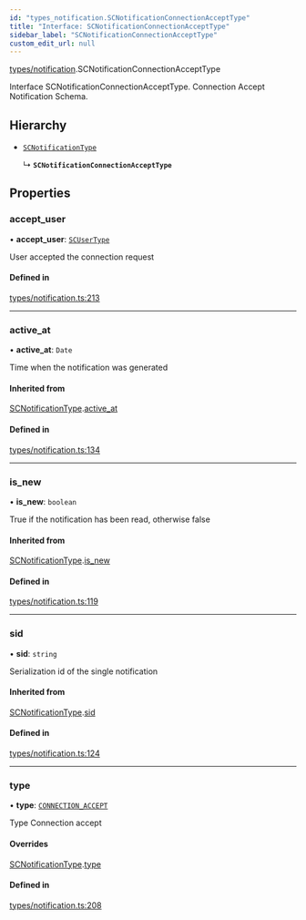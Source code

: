 ```yaml
---
id: "types_notification.SCNotificationConnectionAcceptType"
title: "Interface: SCNotificationConnectionAcceptType"
sidebar_label: "SCNotificationConnectionAcceptType"
custom_edit_url: null
---
```


[types/notification](../modules/types_notification).SCNotificationConnectionAcceptType

Interface SCNotificationConnectionAcceptType.
Connection Accept Notification Schema.

## Hierarchy

- [`SCNotificationType`](types_notification.SCNotificationType)

  ↳ **`SCNotificationConnectionAcceptType`**

## Properties

### accept\_user

• **accept\_user**: [`SCUserType`](types_user.SCUserType)

User accepted the connection request

#### Defined in

[types/notification.ts:213](https://github.com/selfcommunity/community-ui/blob/cab08cf/packages/sc-core/src/types/notification.ts#L213)

___

### active\_at

• **active\_at**: `Date`

Time when the notification was generated

#### Inherited from

[SCNotificationType](types_notification.SCNotificationType).[active_at](types_notification.SCNotificationType#active_at)

#### Defined in

[types/notification.ts:134](https://github.com/selfcommunity/community-ui/blob/cab08cf/packages/sc-core/src/types/notification.ts#L134)

___

### is\_new

• **is\_new**: `boolean`

True if the notification has been read, otherwise false

#### Inherited from

[SCNotificationType](types_notification.SCNotificationType).[is_new](types_notification.SCNotificationType#is_new)

#### Defined in

[types/notification.ts:119](https://github.com/selfcommunity/community-ui/blob/cab08cf/packages/sc-core/src/types/notification.ts#L119)

___

### sid

• **sid**: `string`

Serialization id of the single notification

#### Inherited from

[SCNotificationType](types_notification.SCNotificationType).[sid](types_notification.SCNotificationType#sid)

#### Defined in

[types/notification.ts:124](https://github.com/selfcommunity/community-ui/blob/cab08cf/packages/sc-core/src/types/notification.ts#L124)

___

### type

• **type**: [`CONNECTION_ACCEPT`](../enums/types_notification.SCNotificationTypologyType#connection_accept)

Type Connection accept

#### Overrides

[SCNotificationType](types_notification.SCNotificationType).[type](types_notification.SCNotificationType#type)

#### Defined in

[types/notification.ts:208](https://github.com/selfcommunity/community-ui/blob/cab08cf/packages/sc-core/src/types/notification.ts#L208)
